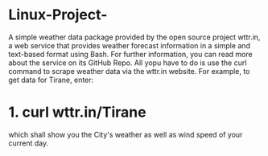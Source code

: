 # Linux-Project-
A simple weather data package provided by the open source project wttr.in, a web service that provides weather forecast information in a simple and text-based format using Bash. For further information, you can read more about the service on its GitHub Repo.
All yopu have to do is use the curl command to scrape weather data via the wttr.in website. For example, to get data for Tirane, enter:
# 1. curl wttr.in/Tirane
 which shall show you the City's weather as well as wind speed of your current day.
